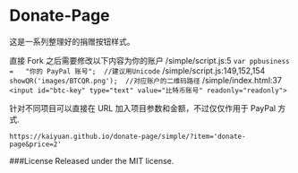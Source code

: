 # Donate-Page
这是一系列整理好的捐赠按钮样式。

直接 Fork 之后需要修改以下内容为你的账户
  /simple/script.js:5  `var ppbusiness	=	"你的 PayPal 账号";  //建议用Unicode`
  /simple/script.js:149,152,154 `showQR('images/BTCQR.png');  //对应账户的二维码路径`
  /simple/index.html:37 `<input id="btc-key" type="text" value="比特币账号" readonly="readonly">`

针对不同项目可以直接在 URL 加入项目参数和金额，不过仅仅作用于 PayPal 方式.

`https://kaiyuan.github.io/donate-page/simple/?item='donate-page&price=2'`

###License
Released under the MIT license.
